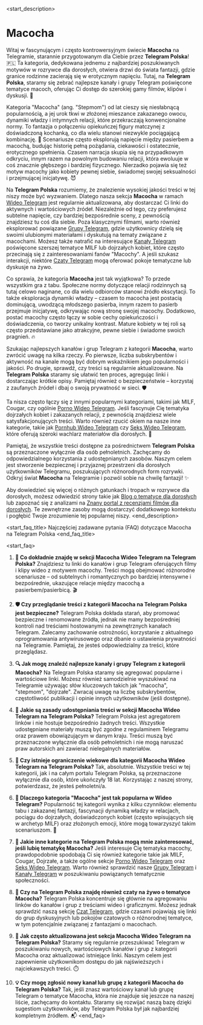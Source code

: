 <start_description>
# Macocha

Witaj w fascynującym i często kontrowersyjnym świecie **Macocha** na Telegramie, starannie przygotowanym dla Ciebie przez **Telegram Polska**! 🇵🇱 Ta kategoria, dedykowana jednemu z najbardziej poszukiwanych motywów w rozrywce dla dorosłych, otwiera drzwi do świata fantazji, gdzie granice rodzinne zacierają się w erotycznym napięciu. Tutaj, na **Telegram Polska**, staramy się zebrać najlepsze kanały i grupy Telegram poświęcone tematyce macoch, oferując Ci dostęp do szerokiej gamy filmów, klipów i dyskusji. 🔞

Kategoria "Macocha" (ang. "Stepmom") od lat cieszy się niesłabnącą popularnością, a jej urok tkwi w złożonej mieszance zakazanego owocu, dynamiki władzy i intymnych relacji, które przekraczają konwencjonalne normy. To fantazja o połączeniu opiekuńczej figury matczynej z doświadczoną kochanką, co dla wielu stanowi niezwykle pociągającą kombinację. 💖 Scenariusze często eksplorują napięcie między pasierbem a macochą, budując historię pełną pożądania, ciekawości i ostatecznie, erotycznego spełnienia. Czasem narracja skupia się na przypadkowym odkryciu, innym razem na powolnym budowaniu relacji, która ewoluuje w coś znacznie głębszego i bardziej fizycznego. Nierzadko pojawia się też motyw macochy jako kobiety pewnej siebie, świadomej swojej seksualności i przejmującej inicjatywę. 😈

Na **Telegram Polska** rozumiemy, że znalezienie wysokiej jakości treści w tej niszy może być wyzwaniem. Dlatego nasza sekcja **Macocha** w ramach [Wideo Telegram](/wideo/) jest regularnie aktualizowana, aby dostarczać Ci linki do aktywnych i wartościowych źródeł. Niezależnie od tego, czy preferujesz subtelne napięcie, czy bardziej bezpośrednie sceny, z pewnością znajdziesz tu coś dla siebie. Poza klasycznymi filmami, warto również eksplorować powiązane [Grupy Telegram](/grupy/), gdzie użytkownicy dzielą się swoimi ulubionymi materiałami i dyskutują na tematy związane z macochami. Możesz także natrafić na interesujące [Kanały Telegram](/kanaly/) poświęcone szerszej tematyce MILF lub dojrzałych kobiet, które często przecinają się z zainteresowaniami fanów "Macochy". A jeśli szukasz interakcji, niektóre [Czaty Telegram](/czat/) mogą oferować pokoje tematyczne lub dyskusje na żywo.

Co sprawia, że kategoria **Macocha** jest tak wyjątkowa? To przede wszystkim gra z tabu. Społeczne normy dotyczące relacji rodzinnych są tutaj celowo naginane, co dla wielu odbiorców stanowi źródło ekscytacji. To także eksploracja dynamiki władzy – czasem to macocha jest postacią dominującą, uwodzącą młodszego pasierba, innym razem to pasierb przejmuje inicjatywę, odkrywając nową stronę swojej macochy. Dodatkowo, postać macochy często łączy w sobie cechy opiekuńczości i doświadczenia, co tworzy unikalny kontrast. Mature kobiety w tej roli są często przedstawiane jako atrakcyjne, pewne siebie i świadome swoich pragnień. 🔥

Szukając najlepszych kanałów i grup Telegram z kategorii **Macocha**, warto zwrócić uwagę na kilka rzeczy. Po pierwsze, liczba subskrybentów i aktywność na kanale mogą być dobrym wskaźnikiem jego popularności i jakości. Po drugie, sprawdź, czy treści są regularnie aktualizowane. Na **Telegram Polska** staramy się ułatwić ten proces, agregując linki i dostarczając krótkie opisy. Pamiętaj również o bezpieczeństwie – korzystaj z zaufanych źródeł i dbaj o swoją prywatność w sieci. 🛡️

Ta nisza często łączy się z innymi popularnymi kategoriami, takimi jak MILF, Cougar, czy ogólnie [Porno Wideo Telegram](/wideo/porno/). Jeśli fascynuje Cię tematyka dojrzałych kobiet i zakazanych relacji, z pewnością znajdziesz wiele satysfakcjonujących treści. Warto również rzucić okiem na nasze inne kategorie, takie jak [Pornhub Wideo Telegram](/wideo/pornhub/) czy [Seks Wideo Telegram](/wideo/seks/), które oferują szeroki wachlarz materiałów dla dorosłych. 🚀

Pamiętaj, że wszystkie treści dostępne za pośrednictwem **Telegram Polska** są przeznaczone wyłącznie dla osób pełnoletnich. Zachęcamy do odpowiedzialnego korzystania z udostępnianych zasobów. Naszym celem jest stworzenie bezpiecznej i przyjaznej przestrzeni dla dorosłych użytkowników Telegramu, poszukujących różnorodnych form rozrywki. Odkryj świat **Macocha** na Telegramie i pozwól sobie na chwilę fantazji! ✨

Aby dowiedzieć się więcej o różnych gatunkach i tropach w rozrywce dla dorosłych, możesz odwiedzić strony takie jak [Blog o tematyce dla dorosłych](https://przykladowyblogdorosly.com/analiza-gatunku-macocha) lub zapoznać się z analizami na [Znany portal z recenzjami filmów dla dorosłych](https://recenzjefilmowxxx.com/gatunki/macocha). Te zewnętrzne zasoby mogą dostarczyć dodatkowego kontekstu i pogłębić Twoje zrozumienie tej popularnej niszy.
<end_description>

<start_faq_title>
Najczęściej zadawane pytania (FAQ) dotyczące Macocha na Telegram Polska
<end_faq_title>

<start_faq>
1. **🤔 Co dokładnie znajdę w sekcji Macocha Wideo Telegram na Telegram Polska?**
Znajdziesz tu linki do kanałów i grup Telegram oferujących filmy i klipy wideo z motywem macochy. Treści mogą obejmować różnorodne scenariusze – od subtelnych i romantycznych po bardziej intensywne i bezpośrednie, ukazujące relacje między macochą a pasierbem/pasierbicą. 🎬

2. **🛡️ Czy przeglądanie treści z kategorii Macocha na Telegram Polska jest bezpieczne?**
Telegram Polska dokłada starań, aby promować bezpieczne i renomowane źródła, jednak nie mamy bezpośredniej kontroli nad treściami hostowanymi na zewnętrznych kanałach Telegram. Zalecamy zachowanie ostrożności, korzystanie z aktualnego oprogramowania antywirusowego oraz dbanie o ustawienia prywatności na Telegramie. Pamiętaj, że jesteś odpowiedzialny za treści, które przeglądasz.

3. **🔍 Jak mogę znaleźć najlepsze kanały i grupy Telegram z kategorii Macocha?**
Na Telegram Polska staramy się agregować popularne i wartościowe linki. Możesz również samodzielnie wyszukiwać na Telegramie używając słów kluczowych takich jak "macocha", "stepmom", "dojrzałe". Zwracaj uwagę na liczbę subskrybentów, częstotliwość publikacji i opinie innych użytkowników (jeśli dostępne).

4. **📜 Jakie są zasady udostępniania treści w sekcji Macocha Wideo Telegram na Telegram Polska?**
Telegram Polska jest agregatorem linków i nie hostuje bezpośrednio żadnych treści. Wszystkie udostępniane materiały muszą być zgodne z regulaminem Telegramu oraz prawem obowiązującym w danym kraju. Treści muszą być przeznaczone wyłącznie dla osób pełnoletnich i nie mogą naruszać praw autorskich ani zawierać nielegalnych materiałów.

5. **🔞 Czy istnieje ograniczenie wiekowe dla kategorii Macocha Wideo Telegram na Telegram Polska?**
Tak, absolutnie. Wszystkie treści w tej kategorii, jak i na całym portalu Telegram Polska, są przeznaczone wyłącznie dla osób, które ukończyły 18 lat. Korzystając z naszej strony, potwierdzasz, że jesteś pełnoletni/a.

6. **🌟 Dlaczego kategoria "Macocha" jest tak popularna w Wideo Telegram?**
Popularność tej kategorii wynika z kilku czynników: elementu tabu i zakazanej fantazji, fascynacji dynamiką władzy w relacjach, pociągu do dojrzałych, doświadczonych kobiet (często wpisujących się w archetyp MILF) oraz złożonych emocji, które mogą towarzyszyć takim scenariuszom. 🍑

7. **🔗 Jakie inne kategorie na Telegram Polska mogą mnie zainteresować, jeśli lubię tematykę Macocha?**
Jeśli interesuje Cię tematyka macochy, prawdopodobnie spodobają Ci się również kategorie takie jak MILF, Cougar, Dojrzałe, a także ogólne sekcje [Porno Wideo Telegram](/wideo/porno/) oraz [Seks Wideo Telegram](/wideo/seks/). Warto również sprawdzić nasze [Grupy Telegram](/grupy/) i [Kanały Telegram](/kanaly/) w poszukiwaniu powiązanych tematycznie społeczności.

8. **💬 Czy na Telegram Polska znajdę również czaty na żywo o tematyce Macocha?**
Telegram Polska koncentruje się głównie na agregowaniu linków do kanałów i grup z treściami wideo i graficznymi. Możesz jednak sprawdzić naszą sekcję [Czat Telegram](/czat/), gdzie czasami pojawiają się linki do grup dyskusyjnych lub pokojów czatowych o różnorodnej tematyce, w tym potencjalnie związanej z fantazjami o macochach.

9. **🔄 Jak często aktualizowana jest sekcja Macocha Wideo Telegram na Telegram Polska?**
Staramy się regularnie przeszukiwać Telegram w poszukiwaniu nowych, wartościowych kanałów i grup z kategorii Macocha oraz aktualizować istniejące linki. Naszym celem jest zapewnienie użytkownikom dostępu do jak najświeższych i najciekawszych treści. ⏱️

10. **💡 Czy mogę zgłosić nowy kanał lub grupę z kategorii Macocha do Telegram Polska?**
Tak, jeśli znasz wartościowy kanał lub grupę Telegram o tematyce Macocha, która nie znajduje się jeszcze na naszej liście, zachęcamy do kontaktu. Staramy się rozwijać naszą bazę dzięki sugestiom użytkowników, aby Telegram Polska był jak najbardziej kompletnym źródłem. 📬
<end_faq>